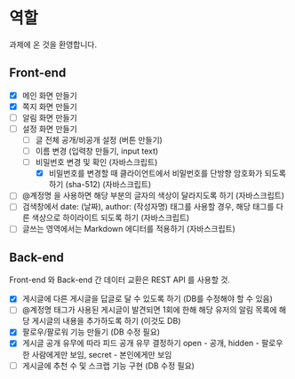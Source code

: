 # 역할

과제에 온 것을 환영합니다.

## Front-end

- [x] 메인 화면 만들기
- [x] 쪽지 화면 만들기
- [ ] 알림 화면 만들기
- [ ] 설정 화면 만들기
    - [ ] 글 전체 공개/비공개 설정 (버튼 만들기)
    - [ ] 이름 변경 (입력창 만들기, input text)
    - [ ] 비밀번호 변경 및 확인 (자바스크립트)
        - [x] 비밀번호를 변경할 때 클라이언트에서 비밀번호를 단방향 암호화가 되도록 하기 (sha-512) (자바스크립트)
- [ ] @계정명 을 사용하면 해당 부분의 글자의 색상이 달라지도록 하기 (자바스크립트)
- [ ] 검색창에서 date: (날짜), author: (작성자명) 태그를 사용할 경우, 해당 태그를 다른 색상으로 하이라이트 되도록 하기 (자바스크립트)
- [ ] 글쓰는 영역에서는 Markdown 에디터를 적용하기 (자바스크립트)

## Back-end

Front-end 와 Back-end 간 데이터 교환은 REST API 를 사용할 것.

- [x] 게시글에 다른 게시글을 답글로 달 수 있도록 하기 (DB를 수정해야 할 수 있음)
- [ ] @계정명 태그가 사용된 게시글이 발견되면 1회에 한해 해당 유저의 알림 목록에 해당 게시글의 내용을 추가하도록 하기 (이것도 DB)
- [x] 팔로우/팔로워 기능 만들기 (DB 수정 필요)
- [x] 게시글 공개 유무에 따라 피드 공개 유무 결정하기
  open - 공개, hidden - 팔로우 한 사람에게만 보임, secret - 본인에게만 보임
- [ ] 게시글에 추천 수 및 스크랩 기능 구현 (DB 수정 필요)